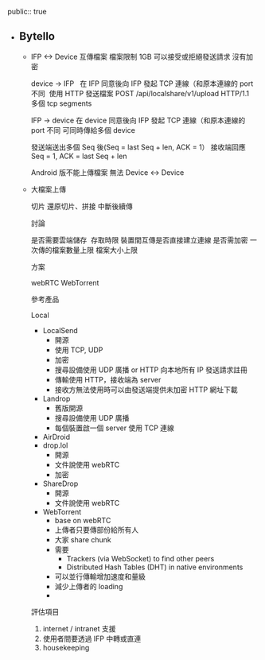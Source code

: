public:: true

- ## Bytello
	- IFP <-> Device 互傳檔案
	  檔案限制 1GB
	  可以接受或拒絕發送請求
	  沒有加密
	  
	  device -> IFP  	在 IFP 同意後向 IFP 發起 TCP 連線（和原本連線的 port 不同 	使用 HTTP 發送檔案 POST /api/localshare/v1/upload HTTP/1.1  	多個 tcp segments
	  
	  IFP -> device
	  	在 device 同意後向 IFP 發起 TCP 連線（和原本連線的 port 不同
	  	可同時傳給多個 device
	  
	  發送端送出多個 Seq 後(Seq = last Seq + len, ACK = 1）
	  接收端回應 Seq = 1, ACK = last Seq + len
	  
	  Android 版不能上傳檔案
	  無法 Device <-> Device
	- 大檔案上傳
	  
	  切片
	  還原切片、拼接
	  中斷後續傳
	  
	  討論
	  
	  是否需要雲端儲存 	存取時限
	  裝置間互傳是否直接建立連線
	  是否需加密
	  一次傳的檔案數量上限
	  檔案大小上限
	  
	  
	  方案
	  
	  webRTC
	  WebTorrent
	  
	  參考產品
	  
	  Local
	  * LocalSend
	      * 開源
	      * 使用 TCP, UDP
	      * 加密
	      * 搜尋設備使用 UDP 廣播 or HTTP 向本地所有 IP 發送請求註冊
	      * 傳輸使用 HTTP，接收端為 server
	      * 接收方無法使用時可以由發送端提供未加密 HTTP 網址下載
	  * Landrop
	      * 舊版開源
	      * 搜尋設備使用 UDP 廣播
	      * 每個裝置啟一個 server 使用 TCP 連線
	  * AirDroid
	  * drop.lol
	      * 開源
	      * 文件說使用 webRTC
	      * 加密
	  * ShareDrop
	      * 開源
	      * 文件說使用 webRTC
	  * WebTorrent
	      * base on webRTC
	      * 上傳者只要傳部份給所有人
	      * 大家 share chunk
	      * 需要
	          * Trackers (via WebSocket) to find other peers
	          * Distributed Hash Tables (DHT) in native environments
	      * 可以並行傳輸增加速度和量級
	      * 減少上傳者的 loading
	      * 
	  
	  
	  
	  
	  評估項目
	  1. internet / intranet 支援
	  2. 使用者間要透過 IFP 中轉或直連
	  3. housekeeping